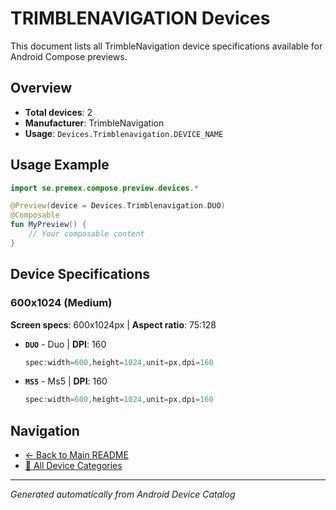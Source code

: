# TRIMBLENAVIGATION Devices

This document lists all TrimbleNavigation device specifications available for Android Compose previews.

## Overview

- **Total devices**: 2
- **Manufacturer**: TrimbleNavigation
- **Usage**: `Devices.Trimblenavigation.DEVICE_NAME`

## Usage Example

```kotlin
import se.premex.compose.preview.devices.*

@Preview(device = Devices.Trimblenavigation.DUO)
@Composable
fun MyPreview() {
    // Your composable content
}
```

## Device Specifications

### 600x1024 (Medium)

**Screen specs**: 600x1024px | **Aspect ratio**: 75:128

- **`DUO`** - Duo | **DPI**: 160
  ```kotlin
  spec:width=600,height=1024,unit=px,dpi=160
  ```

- **`MS5`** - Ms5 | **DPI**: 160
  ```kotlin
  spec:width=600,height=1024,unit=px,dpi=160
  ```

## Navigation

- [← Back to Main README](../../README.md)
- [📱 All Device Categories](../README.md)

---
*Generated automatically from Android Device Catalog*

